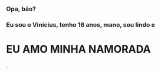 <h3>Opa, bão?</h3>
<h3>Eu sou o Vinícius, tenho 16 anos, mano, sou lindo e</h3><h1>EU AMO MINHA NAMORADA</h1>.

<!--
**vini0907/vini0907** is a ✨ _special_ ✨ repository because its `README.md` (this file) appears on your GitHub profile.

Here are some ideas to get you started:

- 🔭 I’m currently working on ...
- 🌱 I’m currently learning ...
- 👯 I’m looking to collaborate on ...
- 🤔 I’m looking for help with ...
- 💬 Ask me about ...
- 📫 How to reach me: ...
- 😄 Pronouns: ...
- ⚡ Fun fact: ...
-->
